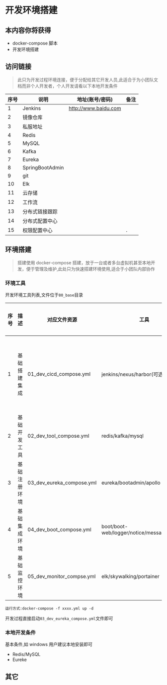 # 开发环境搭建

## 本内容你将获得

- docker-compose 脚本
- 开发环境搭建

## 访问链接

> 此只为开发过程环境连接，便于分配给其它开发人员,此适合于为小团队文档而非个人开发者，个人开发请看以下本地开发条件

| 序号 | 说明            | 地址(账号/密码)      | 备注 |
| ---- | --------------- | -------------------- | ---- |
| 1    | Jenkins         | http://www.baidu.com |      |
| 2    | 镜像仓库        |                      |      |
| 3    | 私服地址        |                      |      |
| 4    | Redis           |                      |      |
| 5    | MySQL           |                      |      |
| 6    | Kafka           |                      |      |
| 7    | Eureka          |                      |      |
| 8    | SpringBootAdmin |                      |      |
| 9    | git             |                      |      |
| 10   | Elk             |                      |      |
| 11   | 云存储          |                      |      |
| 12   | 工作流          |                      |      |
| 13   | 分布式链接跟踪  |                      |      |
| 14   | 分布式配置中心  |                      |      |
| 15   | 权限配置中心    |                      | .    |

## 环境搭建

> 搭建使用 docker-compose 搭建，放于一台或者多台虚拟机甚至本地开发，便于管理及维护,此处只为快速搭建环境使用,适合于小团队内部协作

### 环境工具

开发环境工具列表,文件位于`80_base`目录

| 序号 | 描述         | 对应文件资源              | 工具                                        | 对应部门  | 备注                 |
| ---- | ------------ | ------------------------- | ------------------------------------------- | --------- | -------------------- |
| 1    | 基础搭建集成 | 01_dev_cicd_compose.yml   | jenkins/nexus/harbor(可选)                  | 中台      | 代码管理统一安装管理 |
| 2    | 基础开发工具 | 02_dev_tool_compose.yml   | redis/kafka/mysql                           | 开发      |                      |
| 3    | 基础注册环境 | 03_dev_eureka_compose.yml | eureka/bootadmin/apollo                     | 开发      |                      |
| 4    | 基础集成环境 | 04_dev_boot_compose.yml   | boot/boot-web/logger/notice/message/storage | 开发/测试 |                      |
| 5    | 基础监控环境 | 05_dev_monitor_compse.yml | elk/skywalking/portainer                    | 开发测试  | .                    |

`运行方式:docker-compose -f xxxx.yml up -d`

开发过程直接启动`03_dev_eureka_compose.yml`文件即可

### 本地开发条件

基本条件,如 windows 用户建议本地安装即可

- Redis/MySQL
- Eureke

## 其它
